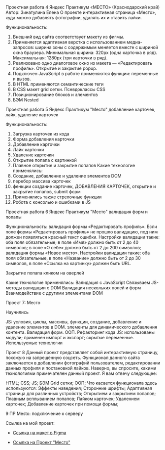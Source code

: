 Проектная работа 4 Яндекс Практикум 
«МЕСТО» (Краснодарский край)
Автор: Зинатулина Елена
О проекте
интерактивная страница «Место», куда можно добавлять фотографии, удалять их и ставить лайки.

Функциональность:
1.	Внешний вид сайта соответствует макету из фигмы.
2.	Применяется адаптивная верстка с использованием медиа-запросов: ширина зоны с содержимым меняется вместе с шириной окна браузера. Минимальная ширина: 320px (одна карточка в ряд). Максимальная: 1280px (три карточки в ряд).
3.	Реализовано одно диалоговое окно из макета — «Редактировать профиль». Открытие и закрытие popup.
4.	Подключен JavaScript в работе применяются функции: переменные и вызов.
5.	В HTML применяются семантические теги
6.	В CSS макет grid сетки. Псевдоклассы CSS
7.	Позиционирование блоков и элементов
8.	БЭМ Nested


Проектная работа 5 Яндекс Практикум
"Место" добавление карточек, лайк, удаление карточек

Функциональность:
1. Загрузка карточек из кода
2. Форма добавления карточки
3. Добавление карточки
4. Лайк карточки
5. Удаление карточки
6. Открытие попапа с картинкой
7. Плавное открытие и закрытие попапов
Какие технологие применялись:
1. Создание, добавление и удаление элементов DOM
2. перебор массива карточек
3. фенкции создание карточек, ДОБАВЛЕНИЯ КАРТОЧЕК, открытие и закрытие попапов, submit форм
4. Применялись также стрелочные функции
5. Робота с консолью и ошибками в JS



Проектная работа 6 Яндекс Практикум
"Место" валидация форм и попапы

Функциональность:
валидация формы «Редактировать профиль».
Если поле формы «Редактировать профиль» не прошло валидацию, под ним должен появляться красный текст ошибки.
Настройки валидации такие:
оба поля обязательные;
в поле «Имя» должно быть от 2 до 40 символов;
в поле «О себе» должно быть от 2 до 200 символов;
валидация формы «Новое место».
Настройки валидации такие:
оба поля обязательные,
в поле «Название» должно быть от 2 до 30 символов,
в поле «Ссылка на картинку» должен быть URL.

Закрытие попапа кликом на оверлей

Какие технологие применялись:
Валидация с JavaScript
Связываем JS-методы валидации с DOM
Валидация нескольких полей и форм
Взаимодействие с другими элементами DOM


Проект 7: Место


Научились

JS: условия, циклы, массивы, функции, создание, добавление и удаление элементов в DOM.
элементы для динамического добавления контента.
Валидация форм.
ООП.
Рефакторинг кода JS: использованы модули; применен импорт и экспорт; скрытые переменные.
Используемые технологии

Проект 8
Данный проект представляет собой интерактивную страницу, похожую на запрещённую соцсеть. Функционал данного сайта заключается в добавлении фотографий пользователем, редактировании данных профиля и постановкой лайков. Наверно, вы спросите, какими технологиями примечателен данный проект. Я вам отвечу следующее:

HTML;
CSS;
JS;
БЭМ
Grid сетки;
ООП; Что касается функционала здесь используются:
Эффекты наведения;
Сторонние шрифты;
Адаптивная страница для различных устройств;
Открытием и закрытием попапов;
Плавным всплыванием попапов;
Лайком карточек;
Удалением карточек;
Добавление карточек при помощи формы;


9 ПР  Mesto: подключение к серверу

Ссылка на мой проект:

* [Ссылка на макет в Figma](https://www.figma.com/file/2cn9N9jSkmxD84oJik7xL7/JavaScript.-Sprint-4?node-id=0%3A1)

* [Ссылка на Проект "Место"](https://elena1983-zinatylina.github.io/mesto/)

